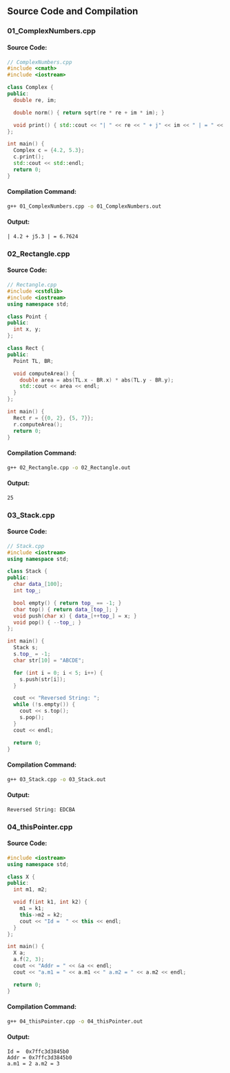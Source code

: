 
## Source Code and Compilation

### 01_ComplexNumbers.cpp

#### Source Code:
```cpp
// ComplexNumbers.cpp
#include <cmath>
#include <iostream>

class Complex {
public:
  double re, im;

  double norm() { return sqrt(re * re + im * im); }

  void print() { std::cout << "| " << re << " + j" << im << " | = " << norm(); }
};

int main() {
  Complex c = {4.2, 5.3};
  c.print();
  std::cout << std::endl;
  return 0;
}

```
#### Compilation Command:
```sh
g++ 01_ComplexNumbers.cpp -o 01_ComplexNumbers.out
```
#### Output:
```
| 4.2 + j5.3 | = 6.7624
```
### 02_Rectangle.cpp

#### Source Code:
```cpp
// Rectangle.cpp
#include <cstdlib>
#include <iostream>
using namespace std;

class Point {
public:
  int x, y;
};

class Rect {
public:
  Point TL, BR;

  void computeArea() {
    double area = abs(TL.x - BR.x) * abs(TL.y - BR.y);
    std::cout << area << endl;
  }
};

int main() {
  Rect r = {{0, 2}, {5, 7}};
  r.computeArea();
  return 0;
}

```
#### Compilation Command:
```sh
g++ 02_Rectangle.cpp -o 02_Rectangle.out
```
#### Output:
```
25
```
### 03_Stack.cpp

#### Source Code:
```cpp
// Stack.cpp
#include <iostream>
using namespace std;

class Stack {
public:
  char data_[100];
  int top_;

  bool empty() { return top_ == -1; }
  char top() { return data_[top_]; }
  void push(char x) { data_[++top_] = x; }
  void pop() { --top_; }
};

int main() {
  Stack s;
  s.top_ = -1;
  char str[10] = "ABCDE";

  for (int i = 0; i < 5; i++) {
    s.push(str[i]);
  }

  cout << "Reversed String: ";
  while (!s.empty()) {
    cout << s.top();
    s.pop();
  }
  cout << endl;

  return 0;
}

```
#### Compilation Command:
```sh
g++ 03_Stack.cpp -o 03_Stack.out
```
#### Output:
```
Reversed String: EDCBA
```
### 04_thisPointer.cpp

#### Source Code:
```cpp
#include <iostream>
using namespace std;

class X {
public:
  int m1, m2;

  void f(int k1, int k2) {
    m1 = k1;
    this->m2 = k2;
    cout << "Id =  " << this << endl;
  }
};

int main() {
  X a;
  a.f(2, 3);
  cout << "Addr = " << &a << endl;
  cout << "a.m1 = " << a.m1 << " a.m2 = " << a.m2 << endl;

  return 0;
}

```
#### Compilation Command:
```sh
g++ 04_thisPointer.cpp -o 04_thisPointer.out
```
#### Output:
```
Id =  0x7ffc3d3845b0
Addr = 0x7ffc3d3845b0
a.m1 = 2 a.m2 = 3
```